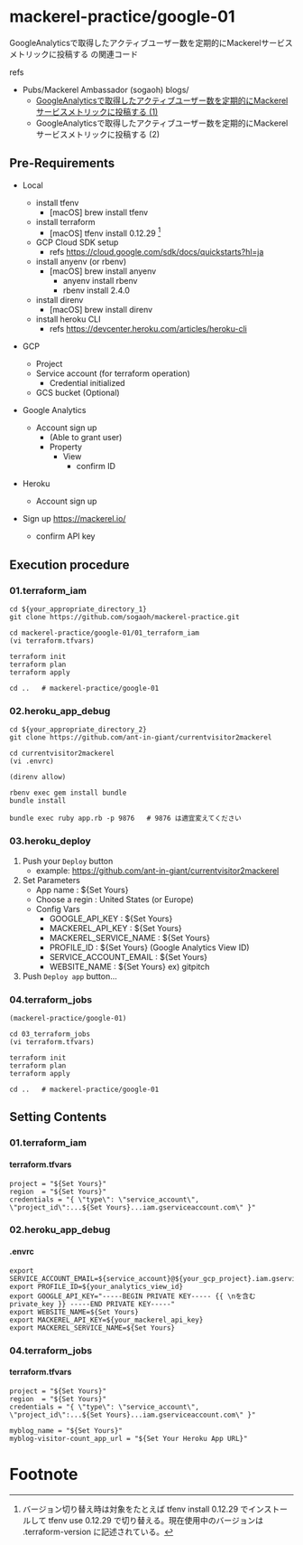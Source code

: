 # mackerel-practice/google-01

GoogleAnalyticsで取得したアクティブユーザー数を定期的にMackerelサービスメトリックに投稿する の関連コード

refs 
- Pubs/Mackerel Ambassador (sogaoh) blogs/
    - [GoogleAnalyticsで取得したアクティブユーザー数を定期的にMackerelサービスメトリックに投稿する (1)](https://esa-pages.io/p/sharing/6641/posts/976/ebc3295116a84b02c966.html)
    - GoogleAnalyticsで取得したアクティブユーザー数を定期的にMackerelサービスメトリックに投稿する (2)


## Pre-Requirements
- Local 
    - install tfenv
        - [macOS] brew install tfenv
    - install terraform
        - [macOS] tfenv install 0.12.29 [^1]
    - GCP Cloud SDK setup
        - refs https://cloud.google.com/sdk/docs/quickstarts?hl=ja
    - install anyenv (or rbenv)
        - [macOS] brew install anyenv
            - anyenv install rbenv
            - rbenv install 2.4.0
    - install direnv
        - [macOS] brew install direnv
    - install heroku CLI
        - refs https://devcenter.heroku.com/articles/heroku-cli

- GCP 
    - Project
    - Service account (for terraform operation)
        - Credential initialized
    - GCS bucket (Optional)

- Google Analytics 
    - Account sign up
        - (Able to grant user)
        - Property
            - View 
                - confirm ID 

- Heroku
    - Account sign up

- Sign up https://mackerel.io/
    - confirm API key 


## Execution procedure

### 01.terraform_iam
```
cd ${your_appropriate_directory_1}
git clone https://github.com/sogaoh/mackerel-practice.git

cd mackerel-practice/google-01/01_terraform_iam
(vi terraform.tfvars)

terraform init
terraform plan
terraform apply

cd ..   # mackerel-practice/google-01
```


### 02.heroku_app_debug
```
cd ${your_appropriate_directory_2}
git clone https://github.com/ant-in-giant/currentvisitor2mackerel

cd currentvisitor2mackerel
(vi .envrc)

(direnv allow)

rbenv exec gem install bundle
bundle install

bundle exec ruby app.rb -p 9876   # 9876 は適宜変えてください
```


### 03.heroku_deploy
1. Push your `Deploy` button 
    - example: https://github.com/ant-in-giant/currentvisitor2mackerel
2. Set Parameters
    - App name : ${Set Yours}
    - Choose a regin : United States (or Europe)
    - Config Vars
        - GOOGLE_API_KEY        : ${Set Yours}
        - MACKEREL_API_KEY      : ${Set Yours}
        - MACKEREL_SERVICE_NAME : ${Set Yours}
        - PROFILE_ID            : ${Set Yours} (Google Analytics View ID)  
        - SERVICE_ACCOUNT_EMAIL : ${Set Yours}
        - WEBSITE_NAME          : ${Set Yours} ex) gitpitch
3. Push `Deploy app` button... 


### 04.terraform_jobs
```
(mackerel-practice/google-01)

cd 03_terraform_jobs
(vi terraform.tfvars)

terraform init
terraform plan
terraform apply

cd ..   # mackerel-practice/google-01
```


## Setting Contents

### 01.terraform_iam
#### terraform.tfvars
``` 
project = "${Set Yours}"
region  = "${Set Yours}"
credentials = "{ \"type\": \"service_account\", \"project_id\":...${Set Yours}...iam.gserviceaccount.com\" }"
```

### 02.heroku_app_debug
#### .envrc
```
export SERVICE_ACCOUNT_EMAIL=${service_account}@${your_gcp_project}.iam.gserviceaccount.com
export PROFILE_ID=${your_analytics_view_id}
export GOOGLE_API_KEY="-----BEGIN PRIVATE KEY----- {{ \nを含む private_key }} -----END PRIVATE KEY-----"
export WEBSITE_NAME=${Set Yours}
export MACKEREL_API_KEY=${your_mackerel_api_key}
export MACKEREL_SERVICE_NAME=${Set Yours}
```

### 04.terraform_jobs
#### terraform.tfvars
``` 
project = "${Set Yours}"
region  = "${Set Yours}"
credentials = "{ \"type\": \"service_account\", \"project_id\":...${Set Yours}...iam.gserviceaccount.com\" }"

myblog_name = "${Set Yours}"
myblog-visitor-count_app_url = "${Set Your Heroku App URL}"
```


# Footnote
[^1]: バージョン切り替え時は対象をたとえば tfenv install 0.12.29 でインストールして tfenv use 0.12.29 で切り替える。現在使用中のバージョンは .terraform-version に記述されている。  

